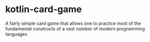 # kotlin-card-game
A fairly simple card game that allows one to practice most of the fundamental constructs of a vast number of modern programming languages
